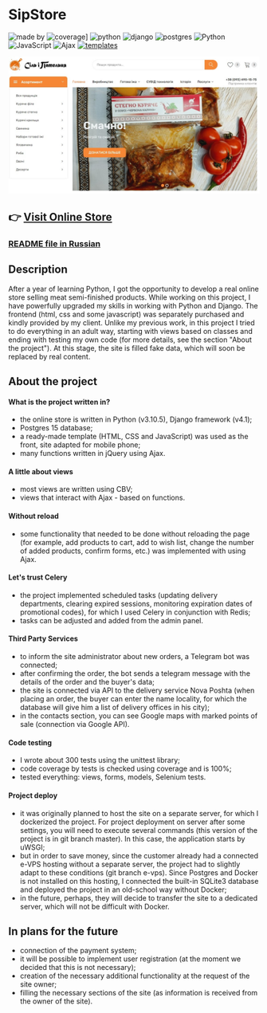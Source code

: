 # SipStore

![made by](https://img.shields.io/badge/made_by-slychagin-blue)
![coverage](https://img.shields.io/badge/coverage-100%25-brightgreen)]
![python](https://img.shields.io/badge/python-v3.10.5-green)
![django](https://img.shields.io/badge/django-v4.1-green)
![postgres](https://img.shields.io/badge/postgres-15-green)
![Python](https://img.shields.io/badge/Python-17.2%25-blue)
![JavaScript](https://img.shields.io/badge/JavaScript-37.0%25-yellow)
![Ajax](https://img.shields.io/badge/Ajax-yes-blue)
[![templates](https://img.shields.io/badge/templates-safira-orange)](https://preview.themeforest.net/item/safira-organic-food-html-template/full_screen_preview/25782200?_ga=2.120049934.701405216.1682335958-16236204.1679321900)

![Home page](https://github.com/slychagin/sip-store/blob/master/readme_assets/home_page.jpg)
## :point_right: [Visit Online Store](https://food.saltway.in.ua/)

### [README file in Russian](https://github.com/slychagin/sip-store/blob/master/README_RUS.md)

## Description
After a year of learning Python, I got the opportunity to develop a real online store selling meat semi-finished
products. While working on this project, I have powerfully upgraded my skills in working with Python and Django.
The frontend (html, css and some javascript) was separately purchased and kindly provided by my client.
Unlike my previous work, in this project I tried to do everything in an adult way, starting with views based on
classes and ending with testing my own code (for more details, see the section "About the project").
At this stage, the site is filled fake data, which will soon be replaced by real content.

## About the project
#### What is the project written in?
- the online store is written in Python (v3.10.5), Django framework (v4.1);
- Postgres 15 database;
- a ready-made template (HTML, CSS and JavaScript) was used as the front, site adapted for mobile phone;
- many functions written in jQuery using Ajax.
#### A little about views
- most views are written using CBV;
- views that interact with Ajax - based on functions.
#### Without reload
- some functionality that needed to be done without reloading the page (for example, add products
to cart, add to wish list, change the number of added products, confirm forms, etc.) was implemented with
using Ajax.
#### Let's trust Celery
- the project implemented scheduled tasks (updating delivery departments, clearing expired sessions, monitoring
expiration dates of promotional codes), for which I used Celery in conjunction with Redis;
- tasks can be adjusted and added from the admin panel.
#### Third Party Services
- to inform the site administrator about new orders, a Telegram bot was connected;
- after confirming the order, the bot sends a telegram message with the details of the order and the buyer's data;
- the site is connected via API to the delivery service Nova Poshta (when placing an order, the buyer can enter the
name locality, for which the database will give him a list of delivery offices in his city);
- in the contacts section, you can see Google maps with marked points of sale (connection via Google API).
#### Code testing
- I wrote about 300 tests using the unittest library;
- code coverage by tests is checked using coverage and is 100%;
- tested everything: views, forms, models, Selenium tests.
#### Project deploy
- it was originally planned to host the site on a separate server, for which I dockerized the project.
For project deployment on server after some settings, you will need to execute several commands (this version of the
project is in git branch master). In this case, the application starts by uWSGI;
- but in order to save money, since the customer already had a connected e-VPS hosting without a separate server,
the project had to slightly adapt to these conditions (git branch e-vps). Since Postgres and Docker is not installed
on this hosting, I connected the built-in SQLite3 database and deployed the project in an old-school way without Docker;
- in the future, perhaps, they will decide to transfer the site to a dedicated server, which will not be difficult
with Docker.

## In plans for the future
- connection of the payment system;
- it will be possible to implement user registration (at the moment we decided that this is not necessary);
- creation of the necessary additional functionality at the request of the site owner;
- filling the necessary sections of the site (as information is received from the owner of the site).
